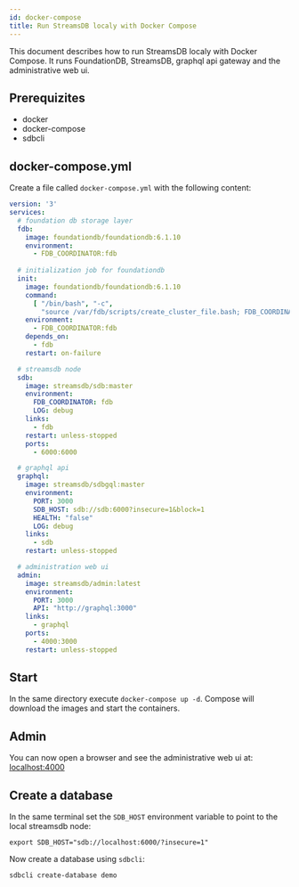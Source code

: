 ```yaml
---
id: docker-compose
title: Run StreamsDB localy with Docker Compose
---
```


This document describes how to run StreamsDB localy with Docker Compose. It runs FoundationDB, StreamsDB, graphql api gateway and the administrative web ui.

## Prerequizites

* docker
* docker-compose
* sdbcli

## docker-compose.yml

Create a file called `docker-compose.yml` with the following content:

```yaml
version: '3'
services:
  # foundation db storage layer
  fdb:
    image: foundationdb/foundationdb:6.1.10
    environment:
      - FDB_COORDINATOR:fdb
  
  # initialization job for foundationdb
  init:
    image: foundationdb/foundationdb:6.1.10
    command:
      [ "/bin/bash", "-c", 
        "source /var/fdb/scripts/create_cluster_file.bash; FDB_COORDINATOR=fdb create_cluster_file ; fdbcli --exec status | grep -m 1 'no database' &> /dev/null && fdbcli --exec 'configure new single ssd' || echo 'db already exists'" ]
    environment:
      - FDB_COORDINATOR:fdb
    depends_on:
      - fdb
    restart: on-failure

  # streamsdb node
  sdb:
    image: streamsdb/sdb:master
    environment:
      FDB_COORDINATOR: fdb
      LOG: debug
    links:
      - fdb
    restart: unless-stopped
    ports:
      - 6000:6000

  # graphql api
  graphql:
    image: streamsdb/sdbgql:master
    environment:
      PORT: 3000
      SDB_HOST: sdb://sdb:6000?insecure=1&block=1
      HEALTH: "false"
      LOG: debug
    links:
      - sdb
    restart: unless-stopped

  # administration web ui
  admin:
    image: streamsdb/admin:latest
    environment:
      PORT: 3000
      API: "http://graphql:3000"
    links:
      - graphql
    ports:
      - 4000:3000
    restart: unless-stopped
```

## Start

In the same directory execute `docker-compose up -d`. Compose will download the images and start the containers.

## Admin

You can now open a browser and see the administrative web ui at: [localhost:4000](http://localhost:4000)

## Create a database

In the same terminal set the `SDB_HOST` environment variable to point to the local streamsdb node:

```
export SDB_HOST="sdb://localhost:6000/?insecure=1"
```

Now create a database using `sdbcli`:

```
sdbcli create-database demo
```

